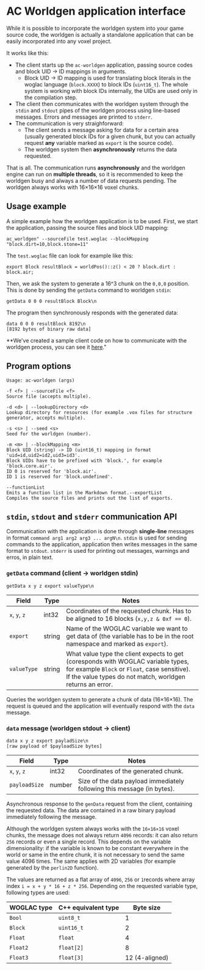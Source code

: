 # AC Worldgen application interface

While it is possible to incorporate the worldgen system into your game source code, the worldgen is actually a standalone application that can be easily incorporated into any voxel project.

It works like this:

* The client starts up the `ac-worldgen` application, passing source codes and block UID -> ID mappings in arguments.
  * Block UID -> ID mapping is used for translating block literals in the woglac language (`block.XXXX`) to block IDs (`uint16_t`). The whole system is working with block IDs internally, the UIDs are used only in the compilation step.
* The client then communicates with the worldgen system through the `stdin` and `stdout` pipes of the worldgen process using line-based messages. Errors and messages are printed to `stderr`.
* The communication is very straighforward:
    * The client sends a message asking for data for a certain area (usually generated block IDs for a given chunk, but you can actually request **any** variable marked as `export` is the source code).
    * The worldgen system then **asynchronously** returns the data requested.

That is all. The communication runs **asynchronously** and the worldgen engine can run on **multiple threads**, so it is recommended to keep the worldgen busy and always a number of data requests pending. The worldgen always works with 16×16×16 voxel chunks.

## Usage example
A simple example how the worldgen application is to be used. First, we start the application, passing the source files and block UID mapping:
```
ac_worldgen" --sourceFile test.woglac --blockMapping "block.dirt=10,block.stone=11"
```

The `test.woglac` file can look for example like this:
```WOGLAC
export Block resultBlock = worldPos()::z() < 20 ? block.dirt : block.air;
```

Then, we ask the system to generate a 16^3 chunk on the `0,0,0` position. This is done by sending the `getData` command to worldgen `stdin`:
```
getData 0 0 0 resultBlock Block\n
```

The program then synchronously responds with the generated data:
```
data 0 0 0 resultBlock 8192\n
[8192 bytes of binary raw data]
```

**We've created a sample client code on how to communicate with the worldgen process, you can see it [here](client_example.d)."

## Program options

```
Usage: ac-worldgen (args)

-f <f> | --sourceFile <f>
Source file (accepts multiple).

-d <d> | --lookupDirectory <d>
Lookup directory for resources (for example .vox files for structure generator, accepts multiple).

-s <s> | --seed <s>
Seed for the worldgen (number).

-m <m> | --blockMapping <m>
Block UID (string) -> ID (uint16_t) mapping in format 'uid=id,uid2=id2,uid3=id3'.
Block UIDs have to be prefixed with 'block.', for example 'block.core.air'.
ID 0 is reserved for 'block.air'.
ID 1 is reserved for 'block.undefined'.

--functionList
Emits a function list in the Markdown format.--exportList
Compiles the source files and prints out the list of exports.
```

## `stdin`, `stdout` and `stderr` communication API
Communication with the application is done through **single-line** messages in format `command arg1 arg2 arg3 ... argN\n`. `stdin` is used for sending commands to the application, application then writes messages in the same format to `stdout`. `stderr` is used for printing out messages, warnings and erros, in plain text. 

### `getData` command (client -> worldgen stdin)
```
getData x y z export valueType\n
```

Field | Type | Notes
--- | --- | ---
`x`, `y`, `z` | int32 | Coordinates of the requested chunk. Has to be aligned to 16 blocks (`x,y,z & 0xf == 0`).
`export` | string | Name of the WOGLAC variable we want to get data of (the variable has to be in the root namespace and marked as `export`).
`valueType` | string | What value type the client expects to get (coresponds with WOGLAC variable types, for example `Block` or `Float`, case sensitive). If the value types do not match, worldgen returns an error.

Queries the worldgen system to generate a chunk of data (16×16×16). The request is queued and the application will eventually respond with the `data` message.

### `data` message (worldgen stdout -> client)
```
data x y z export payladSize\n
[raw payload of $payloadSize bytes]
```

Field | Type | Notes
--- | --- | ---
`x`, `y`, `z` | int32 | Coordinates of the generated chunk.
`payloadSize` | number | Size of the data payload immediately following this message (in bytes).

Asynchronous response to the `genData` request from the client, containing the requested data. The data are contained in a raw binary payload immediately following the message.

Although the worldgen system always works with the `16×16×16` voxel chunks, the message does not always return `4096` records: it can also return `256` records or even a single record. This depends on the variable dimensionality: if the variable is known to be constant everywhere in the world or same in the entire chunk, it is not necessary to send the same value 4096 times. The same applies with 2D variables (for example generated by the `perlin2D` function).

The values are returned as a flat array of `4096`, `256` or `1`records where array index `i = x + y * 16 + z * 256`. Depending on the requested variable type, following types are used:

WOGLAC type | C++ equivalent type | Byte size
--- | --- | ---
`Bool` | `uint8_t` | 1
`Block` | `uint16_t` | 2
`Float` | `float` | 4
`Float2` | `float[2]` | 8
`Float3` | `float[3]` | 12 (4-aligned)